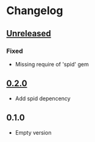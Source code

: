 # Changelog

## [Unreleased]
### Fixed
- Missing require of 'spid' gem

## [0.2.0]
- Add spid depencency

## 0.1.0
- Empty version

[Unreleased]: https://github.com/cantierecreativo/spid-sinatra/compare/v0.1.0...HEAD
[0.2.0]: "https://github.com/cantierecreativo/spid-sinatra/compare/v0.1.0...v0.2.0"
